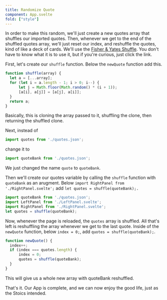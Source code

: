 ```yaml
---
title: Randomize Quote
component: App.svelte
fold: ["style"]
---
```

In order to make this random, we'll just create a new quotes array that shuffles our imported quotes. Then, whenever we get to the end of the shuffled quotes array, we'll just reset our index, and reshuffle the quotes, kind of like a deck of cards. We'll use the <a href="https://en.wikipedia.org/wiki/Fisher%E2%80%93Yates_shuffle" target="_blank" rel="noopener">Fisher & Yates Shuffle</a>. You don't have to know what it is to use it, but if you're curious, just click the link. 

First, let's create our `shuffle` function. Below the `newQuote` function add this.

```js
function shuffle(array) {
  let a = [...array];
  for (let i = a.length - 1; i > 0; i--) {
      let j = Math.floor(Math.random() * (i + 1));
      [a[i], a[j]] = [a[j], a[i]];
  }
  return a;
}
```

Basically, this is cloning the array passed to it, shuffling the clone, then returning the shuffled clone.

Next, instead of 
```js
import quotes from './quotes.json';
```

change it to 
```js
import quoteBank from './quotes.json';
```

We just changed the name `quote` to `quoteBank`.

Then we'll create our quotes variable by calling the `shuffle` function with `quoteBank` as an arugment. Below `import RightPanel from './RightPanel.svelte';` add
`let quotes = shuffle(quoteBank);.`

```js
import quoteBank from './quotes.json';
import LeftPanel from './LeftPanel.svelte';
import RightPanel from './RightPanel.svelte';
let quotes = shuffle(quoteBank);
```

Now, whenever the page is reloaded, the `quotes` array is shuffled. All that's left is reshuffling the array whenever we get to the last quote. Inside of the `newQuote` function, below `index = 0;`, add `quotes = shuffle(quoteBank);`.

```js
function newQuote() {
  index++;
  if (index === quotes.length) {
      index = 0;
      quotes = shuffle(quoteBank);
  }
}
```

This will give us a whole new array with quoteBank reshuffled. 

That's it. Our App is complete, and we can now enjoy the good life, just as the Stoics intended.